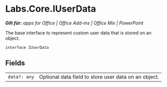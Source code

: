 
# Labs.Core.IUserData

 _**Gilt für:** apps for Office | Office Add-ins | Office Mix | PowerPoint_

The base interface to represent custom user data that is stored on an object.

```
interface IUserData
```


## Fields


|||
|:-----|:-----|
| `data?: any`|Optional data field to store user data on an object.|
